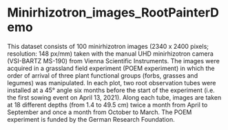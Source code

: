 # Minirhizotron_images_RootPainterDemo
This dataset consists of 100 minirhizotron images (2340 x 2400 pixels; resolution: 148 px/mm) taken with the manual UHD minirhizotron camera (VSI-BARTZ MS-190) from Vienna Scientific Instruments.  The images were acquired in a grassland field experiment (POEM experiment) in which the order of arrival of three plant functional groups (forbs, grasses and legumes) was manipulated. In each plot, two root observation tubes were installed at a 45° angle six months before the start of the experiment (i.e. the first sowing event on April 13, 2021). Along each tube, images are taken at 18 different depths (from 1.4 to 49.5 cm) twice a month from April to September and once a month from October to March.  The POEM experiment is funded by the German Research Foundation.
